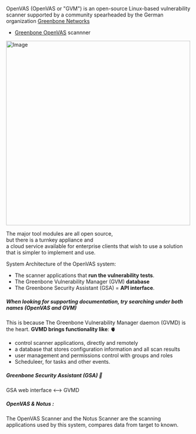 OpenVAS (OpenVAS or "GVM") is an open-source Linux-based vulnerability scanner supported by a community spearheaded by the German organization [Greenbone Networks](https://www.greenbone.net/en/)

- [Greenbone OpenVAS](https://www.openvas.org/) scannner
<img src="https://forum.greenbone.net/uploads/default/optimized/1X/901766e0fa6b6cb6aee9f4702f46fb8a703a332b_2_690x323.png" width="500" alt="Image">


The major tool modules are all open source, \
but there is a turnkey appliance and \
a cloud service available for enterprise clients that wish to use a solution that is simpler to implement and use.

 System Architecture of the OpenVAS system:
- The scanner applications that __run the vulnerability tests__.
- The Greenbone Vulnerability Manager (GVM) __database__
- The Greenbone Security Assistant (GSA) = __API interface__. 

##### When looking for supporting documentation, try searching under both names (OpenVAS and GVM)
This is because The Greenbone Vulnerability Manager daemon (GVMD) is the heart.
__GVMD brings functionality like__: :anatomical_heart:
- control scanner applications, directly and remotely
- a database that stores configuration information and all scan results
- user management and permissions control with groups and roles
- Scheduleer, for tasks and other events.


##### Greenbone Security Assistant (GSA) :eyes:
GSA web interface <--> GVMD

##### OpenVAS & Notus :
The OpenVAS Scanner and the Notus Scanner are the scanning applications used by this system,  compares data from target to known.













